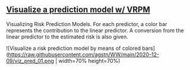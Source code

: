 ## [Visualize a prediction model w/ VRPM](https://rpubs.com/acalatroni/708263)

Visualizing Risk Prediction Models. For each predictor, a color bar represents the contribution to the linear predictor. A conversion from the linear predictor to the estimated risk is also given.

![Visualize a risk prediction model by means of colored bars](https://raw.githubusercontent.com/agstn/WW/main/2020-12-09/viz_pred_01.png | width=70% height=70%)   
